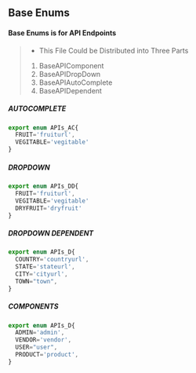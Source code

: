 ## Base Enums
#### Base Enums is for API Endpoints
> * This File Could be Distributed into Three Parts
> 1. BaseAPIComponent
> 2. BaseAPIDropDown
> 3. BaseAPIAutoComplete
> 4. BaseAPIDependent
##### AUTOCOMPLETE
```javascript
export enum APIs_AC{
  FRUIT='fruiturl',
  VEGITABLE='vegitable'
}
```
##### DROPDOWN
```javascript
export enum APIs_DD{
  FRUIT='fruiturl',
  VEGITABLE='vegitable'
  DRYFRUIT='dryfruit'
}
```
##### DROPDOWN DEPENDENT
```javascript
export enum APIs_D{
  COUNTRY='countryurl',
  STATE='stateurl',
  CITY='cityurl',
  TOWN="town",
}
```
##### COMPONENTS
```javascript
export enum APIs_D{
  ADMIN='admin',
  VENDOR='vendor',
  USER="user",
  PRODUCT='product',
}
```